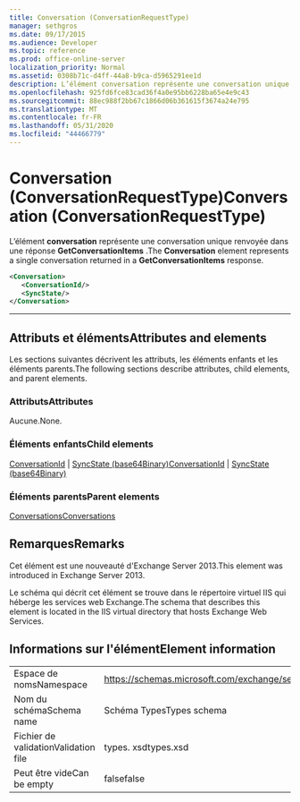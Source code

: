 ```yaml
---
title: Conversation (ConversationRequestType)
manager: sethgros
ms.date: 09/17/2015
ms.audience: Developer
ms.topic: reference
ms.prod: office-online-server
localization_priority: Normal
ms.assetid: 0308b71c-d4ff-44a8-b9ca-d5965291ee1d
description: L’élément conversation représente une conversation unique renvoyée dans une réponse GetConversationItems.
ms.openlocfilehash: 925fd6fce83cad36f4a0e95bb6228ba65e4e9c43
ms.sourcegitcommit: 88ec988f2bb67c1866d06b361615f3674a24e795
ms.translationtype: MT
ms.contentlocale: fr-FR
ms.lasthandoff: 05/31/2020
ms.locfileid: "44466779"
---
```

# <a name="conversation-conversationrequesttype"></a><span data-ttu-id="58d04-103">Conversation (ConversationRequestType)</span><span class="sxs-lookup"><span data-stu-id="58d04-103">Conversation (ConversationRequestType)</span></span>

<span data-ttu-id="58d04-104">L’élément **conversation** représente une conversation unique renvoyée dans une réponse **GetConversationItems** .</span><span class="sxs-lookup"><span data-stu-id="58d04-104">The **Conversation** element represents a single conversation returned in a **GetConversationItems** response.</span></span> 
  
```XML
<Conversation>
   <ConversationId/>
   <SyncState/>
</Conversation>
```

 ****
## <a name="attributes-and-elements"></a><span data-ttu-id="58d04-105">Attributs et éléments</span><span class="sxs-lookup"><span data-stu-id="58d04-105">Attributes and elements</span></span>

<span data-ttu-id="58d04-106">Les sections suivantes décrivent les attributs, les éléments enfants et les éléments parents.</span><span class="sxs-lookup"><span data-stu-id="58d04-106">The following sections describe attributes, child elements, and parent elements.</span></span>
  
### <a name="attributes"></a><span data-ttu-id="58d04-107">Attributs</span><span class="sxs-lookup"><span data-stu-id="58d04-107">Attributes</span></span>

<span data-ttu-id="58d04-108">Aucune.</span><span class="sxs-lookup"><span data-stu-id="58d04-108">None.</span></span>
  
### <a name="child-elements"></a><span data-ttu-id="58d04-109">Éléments enfants</span><span class="sxs-lookup"><span data-stu-id="58d04-109">Child elements</span></span>

<span data-ttu-id="58d04-110">[ConversationId](conversationid.md)  |  [SyncState (base64Binary)](syncstate-base64binary.md)</span><span class="sxs-lookup"><span data-stu-id="58d04-110">[ConversationId](conversationid.md) | [SyncState (base64Binary)](syncstate-base64binary.md)</span></span>
  
### <a name="parent-elements"></a><span data-ttu-id="58d04-111">Éléments parents</span><span class="sxs-lookup"><span data-stu-id="58d04-111">Parent elements</span></span>

[<span data-ttu-id="58d04-112">Conversations</span><span class="sxs-lookup"><span data-stu-id="58d04-112">Conversations</span></span>](conversations-ex15websvcsotherref.md)
  
## <a name="remarks"></a><span data-ttu-id="58d04-113">Remarques</span><span class="sxs-lookup"><span data-stu-id="58d04-113">Remarks</span></span>

<span data-ttu-id="58d04-114">Cet élément est une nouveauté d'Exchange Server 2013.</span><span class="sxs-lookup"><span data-stu-id="58d04-114">This element was introduced in Exchange Server 2013.</span></span>
  
<span data-ttu-id="58d04-115">Le schéma qui décrit cet élément se trouve dans le répertoire virtuel IIS qui héberge les services web Exchange.</span><span class="sxs-lookup"><span data-stu-id="58d04-115">The schema that describes this element is located in the IIS virtual directory that hosts Exchange Web Services.</span></span>
  
## <a name="element-information"></a><span data-ttu-id="58d04-116">Informations sur l'élément</span><span class="sxs-lookup"><span data-stu-id="58d04-116">Element information</span></span>

|||
|:-----|:-----|
|<span data-ttu-id="58d04-117">Espace de noms</span><span class="sxs-lookup"><span data-stu-id="58d04-117">Namespace</span></span>  <br/> |https://schemas.microsoft.com/exchange/services/2006/types  <br/> |
|<span data-ttu-id="58d04-118">Nom du schéma</span><span class="sxs-lookup"><span data-stu-id="58d04-118">Schema name</span></span>  <br/> |<span data-ttu-id="58d04-119">Schéma Types</span><span class="sxs-lookup"><span data-stu-id="58d04-119">Types schema</span></span>  <br/> |
|<span data-ttu-id="58d04-120">Fichier de validation</span><span class="sxs-lookup"><span data-stu-id="58d04-120">Validation file</span></span>  <br/> |<span data-ttu-id="58d04-121">types. xsd</span><span class="sxs-lookup"><span data-stu-id="58d04-121">types.xsd</span></span>  <br/> |
|<span data-ttu-id="58d04-122">Peut être vide</span><span class="sxs-lookup"><span data-stu-id="58d04-122">Can be empty</span></span>  <br/> |<span data-ttu-id="58d04-123">false</span><span class="sxs-lookup"><span data-stu-id="58d04-123">false</span></span>  <br/> |
   

